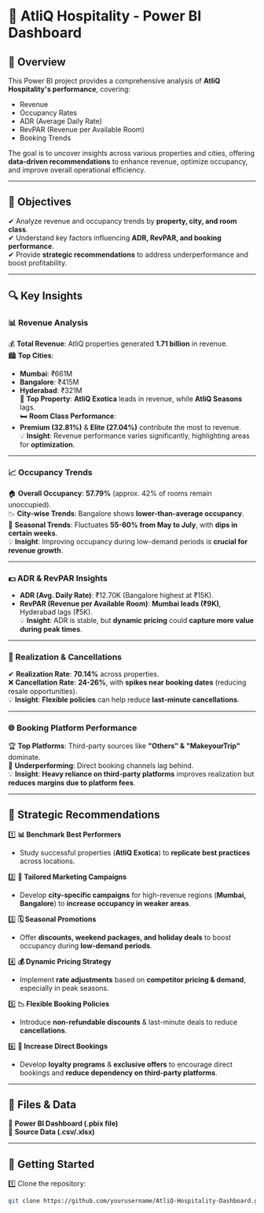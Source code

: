 # 🏨 AtliQ Hospitality - Power BI Dashboard  

## 📌 Overview  
This Power BI project provides a comprehensive analysis of **AtliQ Hospitality's performance**, covering:  
- Revenue  
- Occupancy Rates  
- ADR (Average Daily Rate)  
- RevPAR (Revenue per Available Room)  
- Booking Trends  

The goal is to uncover insights across various properties and cities, offering **data-driven recommendations** to enhance revenue, optimize occupancy, and improve overall operational efficiency.  

---

## 🎯 Objectives  
✔ Analyze revenue and occupancy trends by **property, city, and room class**.  
✔ Understand key factors influencing **ADR, RevPAR, and booking performance**.  
✔ Provide **strategic recommendations** to address underperformance and boost profitability.  

---

## 🔍 Key Insights  

### **📊 Revenue Analysis**  
💰 **Total Revenue**: AtliQ properties generated **1.71 billion** in revenue.  
🏙 **Top Cities**:  
   - **Mumbai**: ₹661M  
   - **Bangalore**: ₹415M  
   - **Hyderabad**: ₹321M  
🏨 **Top Property**: **AtliQ Exotica** leads in revenue, while **AtliQ Seasons** lags.  
🛏 **Room Class Performance**:  
   - **Premium (32.81%)** & **Elite (27.04%)** contribute the most to revenue.  
💡 **Insight**: Revenue performance varies significantly, highlighting areas for **optimization**.  

---

### **📈 Occupancy Trends**  
🏠 **Overall Occupancy**: **57.79%** (approx. 42% of rooms remain unoccupied).  
📉 **City-wise Trends**: Bangalore shows **lower-than-average occupancy**.  
📆 **Seasonal Trends**: Fluctuates **55-60% from May to July**, with **dips in certain weeks**.  
💡 **Insight**: Improving occupancy during low-demand periods is **crucial for revenue growth**.  

---

### **💵 ADR & RevPAR Insights**  
- **ADR (Avg. Daily Rate)**: ₹12.70K (Bangalore highest at ₹15K).  
- **RevPAR (Revenue per Available Room)**: **Mumbai leads (₹9K)**, Hyderabad lags (₹5K).  
💡 **Insight**: ADR is stable, but **dynamic pricing** could **capture more value during peak times**.  

---

### **🛑 Realization & Cancellations**  
✔ **Realization Rate**: **70.14%** across properties.  
❌ **Cancellation Rate**: **24-26%**, with **spikes near booking dates** (reducing resale opportunities).  
💡 **Insight**: **Flexible policies** can help reduce **last-minute cancellations**.  

---

### **🌐 Booking Platform Performance**  
🏆 **Top Platforms**: Third-party sources like **"Others" & "MakeyourTrip"** dominate.  
🚫 **Underperforming**: Direct booking channels lag behind.  
💡 **Insight**: **Heavy reliance on third-party platforms** improves realization but **reduces margins due to platform fees**.  

---

## 📌 Strategic Recommendations  

1️⃣ **📊 Benchmark Best Performers**  
   - Study successful properties (**AtliQ Exotica**) to **replicate best practices** across locations.  

2️⃣ **🎯 Tailored Marketing Campaigns**  
   - Develop **city-specific campaigns** for high-revenue regions (**Mumbai, Bangalore**) to **increase occupancy in weaker areas**.  

3️⃣ **🗓 Seasonal Promotions**  
   - Offer **discounts, weekend packages, and holiday deals** to boost occupancy during **low-demand periods**.  

4️⃣ **💰 Dynamic Pricing Strategy**  
   - Implement **rate adjustments** based on **competitor pricing & demand**, especially in peak seasons.  

5️⃣ **📉 Flexible Booking Policies**  
   - Introduce **non-refundable discounts** & last-minute deals to reduce **cancellations**.  

6️⃣ **🏨 Increase Direct Bookings**  
   - Develop **loyalty programs** & **exclusive offers** to encourage direct bookings and **reduce dependency on third-party platforms**.  

---

## 📂 Files & Data  
🔹 **Power BI Dashboard (.pbix file)**  
🔹 **Source Data (.csv/.xlsx)**  

---

## 🚀 Getting Started  
1️⃣ Clone the repository:  
   ```bash
   git clone https://github.com/yourusername/AtliQ-Hospitality-Dashboard.git
